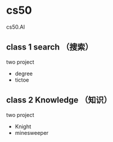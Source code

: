 # cs50
cs50.AI

## class 1 search （搜索）

two project
- degree
- tictoe
  
## class 2 Knowledge （知识）

two project
- Knight
- minesweeper
  
